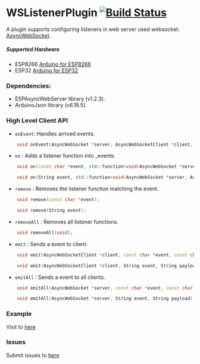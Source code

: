 # WSListenerPlugin [![Build Status](https://github.com/Links2004/arduinoWebSockets/workflows/CI/badge.svg?branch=master)](https://github.com/nqnghia285/WSListenerPlugin)

A plugin supports configuring listeners in web server used websocket: [AsyncWebSocket](https://github.com/me-no-dev/ESPAsyncWebServer).

##### Supported Hardware

-  ESP8266 [Arduino for ESP8266](https://github.com/esp8266/Arduino/)
-  ESP32 [Arduino for ESP32](https://github.com/espressif/arduino-esp32)

### Dependencies:

-  ESPAsyncWebServer library (v1.2.3).
-  ArduinoJson library (v6.18.5).

### High Level Client API

-  `onEvent`: Handles arrived events.

```c++
    void onEvent(AsyncWebSocket *server, AsyncWebSocketClient *client, AwsEventType type, void *arg, uint8_t *data, size_t len);
```

-  `on` : Adds a listener function into \_events.

```c++
    void on(const char *event, std::function<void(AsyncWebSocket *server, AsyncWebSocketClient *client, const char *payload)> func);
```

```c++
    void on(String event, std::function<void(AsyncWebSocket *server, AsyncWebSocketClient *client, const char *payload)> func);
```

-  `remove` : Removes the listener function matching the event.

```c++
    void remove(const char *event);
```

```c++
    void remove(String event);
```

-  `removeAll` : Removes all listener functions.

```c++
    void removeAll(void);
```

-  `emit` : Sends a event to client.

```c++
    void emit(AsyncWebSocketClient *client, const char *event, const char *payload);
```

```c++
    void emit(AsyncWebSocketClient *client, String event, String payload);
```

-  `emitAll` : Sends a event to all clients.

```c++
    void emitAll(AsyncWebSocket *server, const char *event, const char *payload);
```

```c++
    void emitAll(AsyncWebSocket *server, String event, String payload);
```

### Example

Visit to [here](https://github.com/nqnghia285/WSListenerPlugin/blob/master/examples/WebServerWithWSListenerPlugin.cpp)

### Issues

Submit issues to [here](https://github.com/nqnghia285/WSListenerPlugin/issues)
